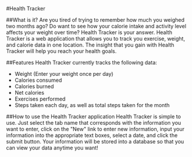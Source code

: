 #Health Tracker

##What is it?
Are you tired of trying to remember how much you weighed two months ago? Do want to
see how your calorie intake and activity level affects your weight over time?
Health Tracker is your answer. Health Tracker is a web application that allows
you to track you exercise, weight, and calorie data in one location. The insight
that you gain with Health Tracker will help you reach your health goals.

##Features
Health Tracker currently tracks the following data:
- Weight (Enter your weight once per day)
- Calories consumed
- Calories burned
- Net calories
- Exercises performed
- Steps taken each day, as well as total steps taken for the month


##How to use the Health Tracker application
Health Tracker is simple to use. Just select the tab name that corresponds with
the information you want to enter, click on the "New" link to enter new information,
input your information into the appropriate text boxes, select a date, and
click the submit button. Your information will be stored into a database so that
you can view your data anytime you want!
